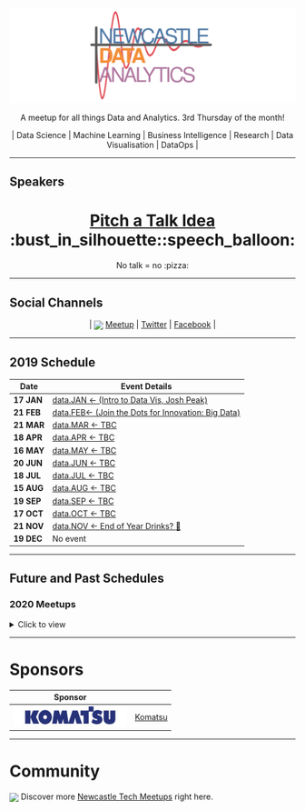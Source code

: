 <a href="https://www.meetup.com/Newcastle-data-analytics-meetup/">
<img 
	width="1200px"
	src="src/.vuepress/public/images/banner.svg" 
	alt="Newcastle Data Analytics Meetup Logo" 
/>

</a>

<p align="center">A meetup for all things Data and Analytics. 3rd Thursday of the month!</p>

<p align="center">| Data Science | Machine Learning | Business Intelligence | Research | Data Visualisation | DataOps |</p>


----

## Speakers

<h1 align="center"> <a href="https://github.com/newwwie/data-analytics-meetup/issues/new"> Pitch a Talk Idea</a> :bust_in_silhouette::speech_balloon: </h1>

<p align="center">No talk = no :pizza:</p>


----

## Social Channels
<p align="center">
 | <img src="https://pbs.twimg.com/profile_images/875701356849504256/x8t7RxeV_400x400.jpg" height="30px" valign="middle" /> <a href="https://www.meetup.com/Newcastle-data-analytics-meetup/">Meetup</a> |
		<a href="https://twitter.com/newcastledata">Twitter</a> |
		<a href="https://www.facebook.com/groups/newcastledata/">Facebook</a> |
</p>

----

## 2019 Schedule

| Date | Event Details |
| --- | --- |
| **17 JAN** | [data.JAN <- (Intro to Data Vis, Josh Peak)](https://www.meetup.com/Newcastle-Data-Analytics-Meetup/events/256135022/) |
| **21 FEB** | [data.FEB<- (Join the Dots for Innovation: Big Data)](https://www.meetup.com/Newcastle-Data-Analytics-Meetup/events/256135046/) |
| **21 MAR** | [data.MAR <- TBC](https://www.meetup.com/Newcastle-Data-Analytics-Meetup/events/256135054/) |
| **18 APR** | [data.APR <- TBC](https://www.meetup.com/Newcastle-Data-Analytics-Meetup/events/256135061/) |
| **16 MAY** | [data.MAY <- TBC](https://www.meetup.com/Newcastle-Data-Analytics-Meetup/events/256135084/) |
| **20 JUN** | [data.JUN <- TBC](https://www.meetup.com/Newcastle-Data-Analytics-Meetup/events/256135092/) |
| **18 JUL** | [data.JUL <- TBC](https://www.meetup.com/Newcastle-Data-Analytics-Meetup/events/256135102/) |
| **15 AUG** | [data.AUG <- TBC](https://www.meetup.com/Newcastle-Data-Analytics-Meetup/events/256135106/) |
| **19 SEP** | [data.SEP <- TBC](https://www.meetup.com/Newcastle-Data-Analytics-Meetup/events/256135116/) |
| **17 OCT** | [data.OCT <- TBC](https://www.meetup.com/Newcastle-Data-Analytics-Meetup/events/256135122/) |
| **21 NOV** | [data.NOV <- End of Year Drinks? :santa:](https://www.meetup.com/Newcastle-data-analytics-meetup/events/) |
| **19 DEC** | No event |

----

## Future and Past Schedules

### 2020 Meetups

<details>
	<summary> Click to view </summary>

| Date | Event Details |
| --- | --- |
| **JAN** | [TBC](https://www.meetup.com/Newcastle-data-analytics-meetup/events/) |
| **FEB** | [TBC](https://www.meetup.com/Newcastle-data-analytics-meetup/events/) |
| **MAR** | [TBC](https://www.meetup.com/Newcastle-data-analytics-meetup/events/) |
| **APR** | [TBC](https://www.meetup.com/Newcastle-data-analytics-meetup/events/) |
| **MAY** | [TBC](https://www.meetup.com/Newcastle-data-analytics-meetup/events/) |
| **JUN** | [TBC](https://www.meetup.com/Newcastle-data-analytics-meetup/events/) |
| **JUL** | [TBC](https://www.meetup.com/Newcastle-data-analytics-meetup/events/) |
| **AUG** | [TBC](https://www.meetup.com/Newcastle-data-analytics-meetup/events/) |
| **SEP** | [TBC](https://www.meetup.com/Newcastle-data-analytics-meetup/events/) |
| **OCT** | [TBC](https://www.meetup.com/Newcastle-data-analytics-meetup/events/) |
| **NOV** | [TBC](https://www.meetup.com/Newcastle-data-analytics-meetup/events/) |
| **DEC** | [End of Year Drinks? :santa:](https://www.meetup.com/Newcastle-data-analytics-meetup/events/) |

</details>


----

# Sponsors

| Sponsor |  |
| --- | --- |
| <img src="sponsors/komatsu.jpg" width="200px" /> | [Komatsu](http://au.hudson.com/contact-us/newcastle) |

----

# Community

<img src="https://pbs.twimg.com/profile_images/875701356849504256/x8t7RxeV_400x400.jpg" height="30px" valign="middle"/> Discover more [Newcastle Tech Meetups](https://www.meetup.com/find/tech/?allMeetups=false&radius=2&userFreeform=Newcastle%2C+Australia&mcId=z1000658&mcName=Newcastle%2C+AU&sort=recommended&eventFilter=all) right here.
